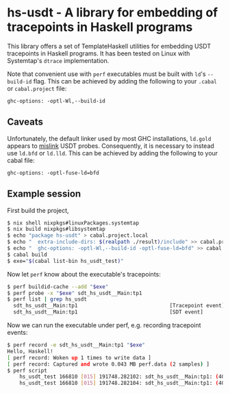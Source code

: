 # hs-usdt - A library for embedding of tracepoints in Haskell programs

This library offers a set of TemplateHaskell utilities for
embedding USDT tracepoints in Haskell programs. It has been
tested on Linux with Systemtap's `dtrace` implementation.

Note that convenient use with `perf` executables must be
built with `ld`'s `--build-id` flag. This can be achieved by
adding the following to your `.cabal` or `cabal.project` file:
```
ghc-options: -optl-Wl,--build-id
```

## Caveats

Unfortunately, the default linker used by most GHC installations, `ld.gold`
appears to [mislink][] USDT probes. Consequently, it is necessary to instead
use `ld.bfd` or `ld.lld`. This can be achieved by adding the following to your
cabal file:
```
ghc-options: -optl-fuse-ld=bfd
```

[mislink]: https://github.com/iovisor/bcc/issues/1528

## Example session

First build the project,
```bash
$ nix shell nixpkgs#linuxPackages.systemtap
$ nix build nixpkgs#libsystemtap
$ echo "package hs-usdt" > cabal.project.local
$ echo "  extra-include-dirs: $(realpath ./result)/include" >> cabal.project.local
$ echo "  ghc-options: -optl-Wl,--build-id -optl-fuse-ld=bfd" >> cabal.project.local
$ cabal build
$ exe="$(cabal list-bin hs_usdt_test)"
```
Now let `perf` know about the executable's tracepoints:
```bash
$ perf buildid-cache --add "$exe"
$ perf probe -x "$exe" sdt_hs_usdt__Main:tp1
$ perf list | grep hs_usdt
  sdt_hs_usdt__Main:tp1                              [Tracepoint event]
  sdt_hs_usdt__Main:tp1                              [SDT event]
```
Now we can run the executable under perf, e.g. recording tracepoint events:
```bash
$ perf record -e sdt_hs_usdt__Main:tp1 "$exe"
Hello, Haskell!
[ perf record: Woken up 1 times to write data ]
[ perf record: Captured and wrote 0.043 MB perf.data (2 samples) ]
$ perf script
    hs_usdt_test 166810 [015] 191748.282102: sdt_hs_usdt__Main:tp1: (403354)
    hs_usdt_test 166810 [015] 191748.282104: sdt_hs_usdt__Main:tp1: (403354)
```

